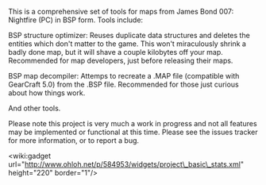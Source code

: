 This is a comprehensive set of tools for maps from James Bond 007: Nightfire (PC) in BSP form. Tools include:

BSP structure optimizer: Reuses duplicate data structures and deletes the entities which don't matter to the game. This won't miraculously shrink a badly done map, but it will shave a couple kilobytes off your map. Recommended for map developers, just before releasing their maps.

BSP map decompiler: Attemps to recreate a .MAP file (compatible with GearCraft 5.0) from the .BSP file. Recommended for those just curious about how things work.

And other tools.

Please note this project is very much a work in progress and not all features may be implemented or functional at this time. Please see the issues tracker for more information, or to report a bug.

&lt;wiki:gadget url="http://www.ohloh.net/p/584953/widgets/project\_basic\_stats.xml" height="220" border="1"/&gt;